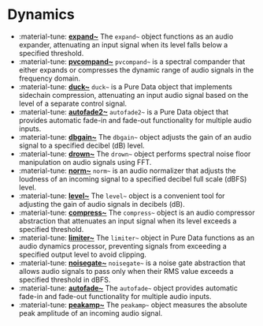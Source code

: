 # Dynamics

<div class="grid cards" markdown>

- :material-tune: [__expand~__](expand~.md) The `expand~` object functions as an audio expander, attenuating an input signal when its level falls below a specified threshold.
- :material-tune: [__pvcompand~__](pvcompand~.md) `pvcompand~` is a spectral compander that either expands or compresses the dynamic range of audio signals in the frequency domain.
- :material-tune: [__duck~__](duck~.md) `duck~` is a Pure Data object that implements sidechain compression, attenuating an input audio signal based on the level of a separate control signal.
- :material-tune: [__autofade2~__](autofade2~.md) `autofade2~` is a Pure Data object that provides automatic fade-in and fade-out functionality for multiple audio inputs.
- :material-tune: [__dbgain~__](dbgain~.md) The `dbgain~` object adjusts the gain of an audio signal to a specified decibel (dB) level.
- :material-tune: [__drown~__](drown~.md) The `drown~` object performs spectral noise floor manipulation on audio signals using FFT.
- :material-tune: [__norm~__](norm~.md) `norm~` is an audio normalizer that adjusts the loudness of an incoming signal to a specified decibel full scale (dBFS) level.
- :material-tune: [__level~__](level~.md) The `level~` object is a convenient tool for adjusting the gain of audio signals in decibels (dB).
- :material-tune: [__compress~__](compress~.md) The `compress~` object is an audio compressor abstraction that attenuates an input signal when its level exceeds a specified threshold.
- :material-tune: [__limiter~__](limiter~.md) The `limiter~` object in Pure Data functions as an audio dynamics processor, preventing signals from exceeding a specified output level to avoid clipping.
- :material-tune: [__noisegate~__](noisegate~.md) `noisegate~` is a noise gate abstraction that allows audio signals to pass only when their RMS value exceeds a specified threshold in dBFS.
- :material-tune: [__autofade~__](autofade~.md) The `autofade~` object provides automatic fade-in and fade-out functionality for multiple audio inputs.
- :material-tune: [__peakamp~__](peakamp~.md) The `peakamp~` object measures the absolute peak amplitude of an incoming audio signal.

</div>